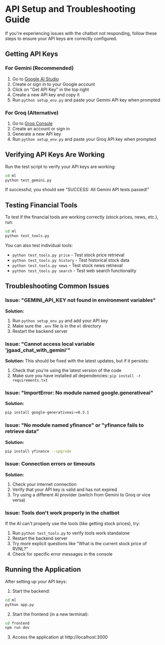 # API Setup and Troubleshooting Guide

If you're experiencing issues with the chatbot not responding, follow these steps to ensure your API keys are correctly configured.

## Getting API Keys

### For Gemini (Recommended)

1. Go to [Google AI Studio](https://ai.google.dev/)
2. Create or sign in to your Google account
3. Click on "Get API Key" in the top right
4. Create a new API key and copy it
5. Run `python setup_env.py` and paste your Gemini API key when prompted

### For Groq (Alternative)

1. Go to [Groq Console](https://console.groq.com/keys)
2. Create an account or sign in
3. Generate a new API key
4. Run `python setup_env.py` and paste your Groq API key when prompted

## Verifying API Keys Are Working

Run the test script to verify your API keys are working:

```bash
cd ml
python test_gemini.py
```

If successful, you should see "SUCCESS: All Gemini API tests passed!"

## Testing Financial Tools

To test if the financial tools are working correctly (stock prices, news, etc.), run:

```bash
cd ml
python test_tools.py
```

You can also test individual tools:
- `python test_tools.py price` - Test stock price retrieval
- `python test_tools.py history` - Test historical stock data
- `python test_tools.py news` - Test stock news retrieval
- `python test_tools.py search` - Test web search functionality

## Troubleshooting Common Issues

### Issue: "GEMINI_API_KEY not found in environment variables"

**Solution:**
1. Run `python setup_env.py` and add your API key
2. Make sure the `.env` file is in the `ml` directory
3. Restart the backend server

### Issue: "Cannot access local variable 'jgaad_chat_with_gemini'"

**Solution:**
This should be fixed with the latest updates, but if it persists:
1. Check that you're using the latest version of the code
2. Make sure you have installed all dependencies: `pip install -r requirements.txt`

### Issue: "ImportError: No module named google.generativeai"

**Solution:**
```bash
pip install google-generativeai>=0.3.1
```

### Issue: "No module named yfinance" or "yfinance fails to retrieve data"

**Solution:**
```bash
pip install yfinance --upgrade
```

### Issue: Connection errors or timeouts

**Solution:**
1. Check your internet connection
2. Verify that your API key is valid and has not expired
3. Try using a different AI provider (switch from Gemini to Groq or vice versa)

### Issue: Tools don't work properly in the chatbot

If the AI can't properly use the tools (like getting stock prices), try:
1. Run `python test_tools.py` to verify tools work standalone
2. Restart the backend server
3. Try more explicit questions like "What is the current stock price of RVNL?"
4. Check for specific error messages in the console

## Running the Application

After setting up your API keys:

1. Start the backend:
```bash
cd ml
python app.py
```

2. Start the frontend (in a new terminal):
```bash
cd frontend
npm run dev
```

3. Access the application at http://localhost:3000 